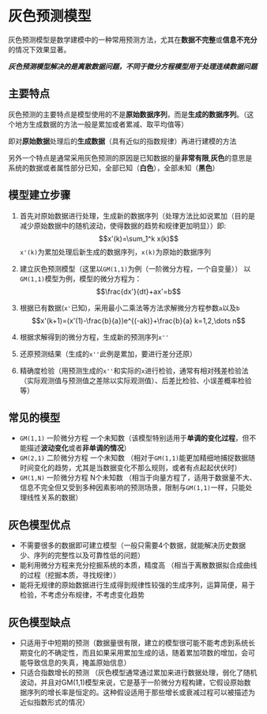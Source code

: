 # 灰色预测模型
灰色预测模型是数学建模中的一种常用预测方法，尤其在**数据不完整**或**信息不充分**的情况下效果显著。


***灰色预测模型解决的是离散数据问题，不同于微分方程模型用于处理连续数据问题***
## 主要特点
灰色预测的主要特点是模型使用的不是**原始数据序列**，而是**生成的数据序列**。（这个地方生成数据的方法一般是累加或者累减、取平均值等）

即对**原始数据**处理后的**生成数据**（具有近似的指数规律）再进行建模的方法

另外一个特点是通常采用灰色预测的原因是已知数据的量**非常有限**,**灰色**的意思是系统的数据或者属性部分已知，全部已知（**白色**），全部未知（**黑色**）
## 模型建立步骤
1. 首先对原始数据进行处理，生成新的数据序列（处理方法比如说累加（目的是减少原始数据中的随机波动，使得数据的趋势和规律更加明显））即:
$$x'(k)=\sum_1^k x(k)$$
```x'(k)```为累加处理后新生成的数据序列，```x(k)```为原始的数据序列
2. 建立灰色预测模型（这里以```GM(1,1)```为例（一阶微分方程，一个自变量））
以```GM(1,1)```模型为例，模型的微分方程为：
$$\frac{dx'}{dt}+ax'=b$$
3. 根据已有数据(```x'```已知)，采用最小二乘法等方法求解微分方程参数```a```以及```b```
$$x'(k+1)=(x'(1)-\frac{b}{a})e^{(-ak)}+\frac{b}{a} k=1,2,\dots n$$
4. 根据求解得到的微分方程，生成新的预测序列```x''```

5. 还原预测结果（生成的```x''```此例是累加，要进行差分还原）

6. 精确度检验（用预测生成的```x''```和实际的```x```进行检验，通常有相对残差检验法（实际观测值与预测值之差除以实际观测值）、后差比检验、小误差概率检验等）


## 常见的模型
* ```GM(1,1)``` 一阶微分方程 一个未知数（该模型特别适用于**单调的变化过程**，但不能描述**波动变化**或者**非单调的情况**）
* ```GM(2,1)``` 二阶微分方程 一个未知数 （相对于```GM(1,1)```能更加精细地捕捉数据随时间变化的趋势，尤其是当数据变化不那么规则，或者有点起起伏伏时）
* ```GM(1,N)``` 一阶微分方程 N个未知数 （相当于向量方程了，适用于数据量不大、信息不完全但又受到多种因素影响的预测场景，限制与```GM(1,1)```一样，只能处理线性关系的数据）


## 灰色模型优点
* 不需要很多的数据即可建立模型（一般只需要4个数据，就能解决历史数据少、序列的完整性以及可靠性低的问题）
* 能利用微分方程来充分挖掘系统的本质，精度高 （相当于离散数据拟合成曲线的过程（挖掘本质，寻找规律））
* 能将无规律的原始数据进行生成得到规律性较强的生成序列，运算简便，易于检验，不考虑分布规律，不考虑变化趋势

## 灰色模型缺点
* 只适用于中短期的预测（数据量很有限，建立的模型很可能不能考虑到系统长期变化的不确定性，而且如果采用累加生成的话，随着累加项数的增加，会可能导致信息的失真，掩盖原始信息）
* 只适合指数增长的预测 （灰色模型通常通过累加来进行数据处理，弱化了随机波动，并且对GM(1,1)模型来说，它是基于一阶微分方程构建，它假设原始数据序列的增长率是恒定的。这种假设适用于那些增长或衰减过程可以被描述为近似指数形式的情况）
